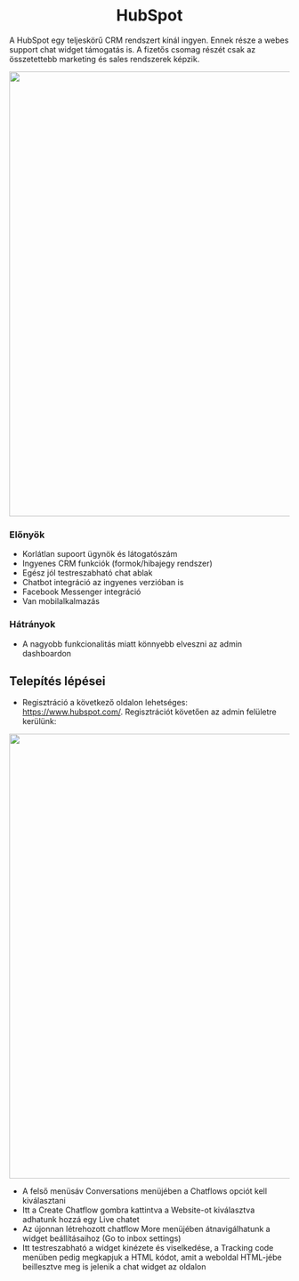 ﻿# <center>HubSpot</center>

A HubSpot egy teljeskörű CRM rendszert kínál ingyen. Ennek része a webes support chat widget támogatás is. A fizetős csomag részét csak az összetettebb marketing és sales rendszerek képzik.

<p align="center">
    <img src="images\hubspot1.png" width="800" />
</p>

### Előnyök

- Korlátlan supoort ügynök és látogatószám
- Ingyenes CRM funkciók (formok/hibajegy rendszer)
- Egész jól testreszabható chat ablak
- Chatbot integráció az ingyenes verzióban is
- Facebook Messenger integráció
- Van mobilalkalmazás

### Hátrányok

- A nagyobb funkcionalitás miatt könnyebb elveszni az admin dashboardon

## Telepítés lépései

- Regisztráció a következő oldalon lehetséges: https://www.hubspot.com/. Regisztrációt követően az admin felületre kerülünk:

<p align="center">
    <img src="images\hubspot2.png" width="800" />
</p>

- A felső menüsáv Conversations menüjében a Chatflows opciót kell kiválasztani
- Itt a Create Chatflow gombra kattintva a Website-ot kiválasztva adhatunk hozzá egy Live chatet
- Az újonnan létrehozott chatflow More menüjében átnavigálhatunk a widget beállításaihoz (Go to inbox settings)
- Itt testreszabható a widget kinézete és viselkedése, a Tracking code menüben pedig megkapjuk a HTML kódot, amit a weboldal HTML-jébe beillesztve meg is jelenik a chat widget az oldalon
